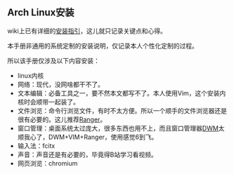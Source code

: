 ## Arch Linux安装

wiki上已有详细的[安装指引](https://wiki.archlinux.org/index.php/Installation_guide#Pre-installation)，这儿就只记录关键点和心得。

本手册非通用的系统定制的安装说明，仅记录本人个性化定制的过程。

所以该手册仅涉及以下内容安装：

* linux内核
* 网络：现代，没网啥都干不了。
* 文本编辑：必备工具之一，要不然本文都写不了。本人使用Vim，这个安装内核时会顺带一起装了。
* 文件浏览：命令行浏览文件，有时不太方便。所以一个顺手的文件浏览器还是很有必要的。这儿推荐[Ranger](https://ranger.github.io)。
* 窗口管理：桌面系统太过庞大，很多东西也用不上，而且窗口管理器[DWM](https://dwm.suckless.org/)太顺我心了，DWM+VIM+Ranger，使用感觉6到飞。
* 输入法：fcitx
* 声音：声音还是有必要的，毕竟得B站学习看视频。
* 网页浏览：chromium
